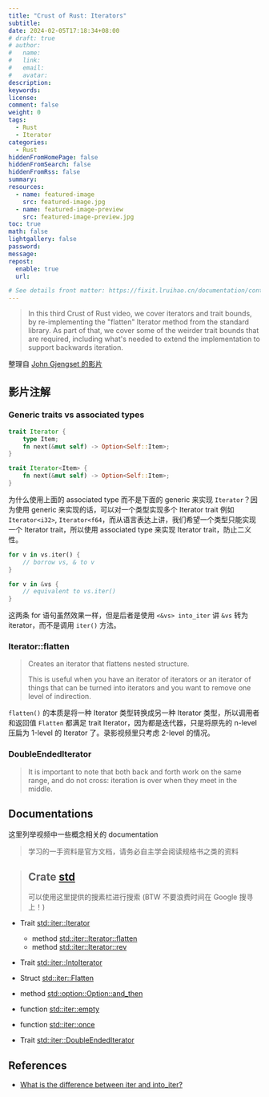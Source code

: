 ```yaml
---
title: "Crust of Rust: Iterators"
subtitle:
date: 2024-02-05T17:18:34+08:00
# draft: true
# author:
#   name:
#   link:
#   email:
#   avatar:
description:
keywords:
license:
comment: false
weight: 0
tags:
  - Rust
  - Iterator
categories:
  - Rust
hiddenFromHomePage: false
hiddenFromSearch: false
hiddenFromRss: false
summary:
resources:
  - name: featured-image
    src: featured-image.jpg
  - name: featured-image-preview
    src: featured-image-preview.jpg
toc: true
math: false
lightgallery: false
password:
message:
repost:
  enable: true
  url:

# See details front matter: https://fixit.lruihao.cn/documentation/content-management/introduction/#front-matter
---
```


> In this third Crust of Rust video, we cover iterators and trait bounds, by re-implementing the "flatten" Iterator method from the standard library. As part of that, we cover some of the weirder trait bounds that are required, including what's needed to extend the implementation to support backwards iteration.

<!--more-->

整理自 [John Gjengset 的影片](https://www.youtube.com/watch?v=yozQ9C69pNs)

## 影片注解

### Generic traits vs associated types

```rs
trait Iterator {
    type Item;
    fn next(&mut self) -> Option<Self::Item>;
}

trait Iterator<Item> {
    fn next(&mut self) -> Option<Self::Item>;
}
```

为什么使用上面的 associated type 而不是下面的 generic 来实现 `Iterator`？因为使用 generic 来实现的话，可以对一个类型实现多个 Iterator trait 例如 `Iterator<i32>`, `Iterator<f64`，而从语言表达上讲，我们希望一个类型只能实现一个 Iterator trait，所以使用 associated type 来实现 Iterator trait，防止二义性。

```rs
for v in vs.iter() {
    // borrow vs, & to v  
}

for v in &vs {
    // equivalent to vs.iter()
}
```

这两条 for 语句虽然效果一样，但是后者是使用 `<&vs> into_iter` 讲 `&vs` 转为 iterator，而不是调用 `iter()` 方法。

### Iterator::flatten

> Creates an iterator that flattens nested structure.
> 
> This is useful when you have an iterator of iterators or an iterator of things that can be turned into iterators and you want to remove one level of indirection.

`flatten()` 的本质是将一种 Iterator 类型转换成另一种 Iterator 类型，所以调用者和返回值 `Flatten` 都满足 trait Iterator，因为都是迭代器，只是将原先的 n-level 压扁为 1-level 的 Iterator 了。录影视频里只考虑 2-level 的情况。

### DoubleEndedIterator

> It is important to note that both back and forth work on the same range, and do not cross: iteration is over when they meet in the middle.

## Documentations

这里列举视频中一些概念相关的 documentation 

> 学习的一手资料是官方文档，请务必自主学会阅读规格书之类的资料

> Crate [std](https://doc.rust-lang.org/std/index.html) 
> ---
> 可以使用这里提供的搜素栏进行搜索 (BTW 不要浪费时间在 Google 搜寻上！)

- Trait [std::iter::Iterator](https://doc.rust-lang.org/std/iter/trait.Iterator.html)
  - method [std::iter::Iterator::flatten](https://doc.rust-lang.org/std/iter/trait.Iterator.html#method.flatten)
  - method [std::iter::Iterator::rev](https://doc.rust-lang.org/std/iter/trait.Iterator.html#method.rev)

- Trait [std::iter::IntoIterator](https://doc.rust-lang.org/std/iter/trait.IntoIterator.html)

- Struct [std::iter::Flatten](https://doc.rust-lang.org/std/iter/struct.Flatten.html)

- method [std::option::Option::and_then](https://doc.rust-lang.org/std/option/enum.Option.html#method.and_then)

- function [std::iter::empty](https://doc.rust-lang.org/std/iter/fn.empty.html)

- function [std::iter::once](https://doc.rust-lang.org/std/iter/fn.once.html)

- Trait [std::iter::DoubleEndedIterator](https://doc.rust-lang.org/std/iter/trait.DoubleEndedIterator.html)

## References

- [What is the difference between iter and into_iter?](https://stackoverflow.com/questions/34733811/what-is-the-difference-between-iter-and-into-iter)
